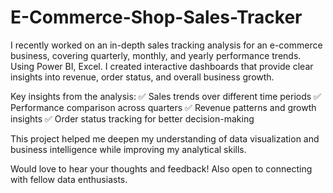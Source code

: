 # E-Commerce-Shop-Sales-Tracker

I recently worked on an in-depth sales tracking analysis for an e-commerce business, covering quarterly, monthly, and yearly performance trends. Using Power BI, Excel. I created interactive dashboards that provide clear insights into revenue, order status, and overall business growth.

Key insights from the analysis: ✅ Sales trends over different time periods ✅ Performance comparison across quarters ✅ Revenue patterns and growth insights ✅ Order status tracking for better decision-making

This project helped me deepen my understanding of data visualization and business intelligence while improving my analytical skills.

Would love to hear your thoughts and feedback! Also open to connecting with fellow data enthusiasts. 
